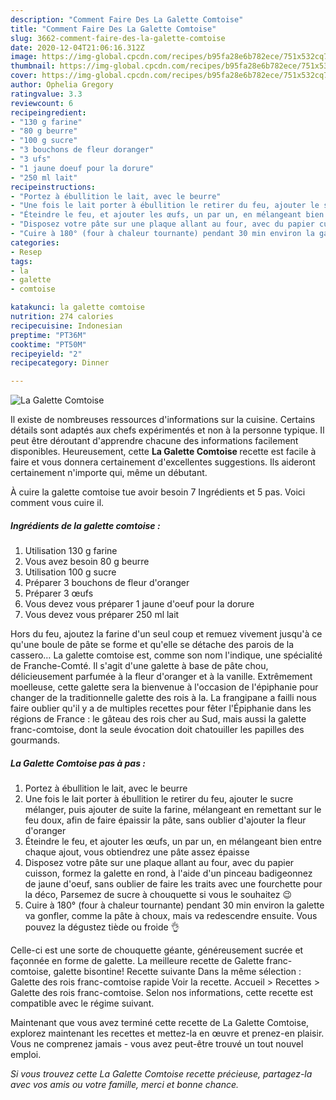 ```yaml
---
description: "Comment Faire Des La Galette Comtoise"
title: "Comment Faire Des La Galette Comtoise"
slug: 3662-comment-faire-des-la-galette-comtoise
date: 2020-12-04T21:06:16.312Z
image: https://img-global.cpcdn.com/recipes/b95fa28e6b782ece/751x532cq70/la-galette-comtoise-photo-principale-de-la-recette.jpg
thumbnail: https://img-global.cpcdn.com/recipes/b95fa28e6b782ece/751x532cq70/la-galette-comtoise-photo-principale-de-la-recette.jpg
cover: https://img-global.cpcdn.com/recipes/b95fa28e6b782ece/751x532cq70/la-galette-comtoise-photo-principale-de-la-recette.jpg
author: Ophelia Gregory
ratingvalue: 3.3
reviewcount: 6
recipeingredient:
- "130 g farine"
- "80 g beurre"
- "100 g sucre"
- "3 bouchons de fleur doranger"
- "3 ufs"
- "1 jaune doeuf pour la dorure"
- "250 ml lait"
recipeinstructions:
- "Portez à ébullition le lait, avec le beurre"
- "Une fois le lait porter à ébullition le retirer du feu, ajouter le sucre mélanger, puis ajouter de suite la farine, mélangeant en remettant sur le feu doux, afin de faire épaissir la pâte, sans oublier d&#39;ajouter la fleur d&#39;oranger"
- "Éteindre le feu, et ajouter les œufs, un par un, en mélangeant bien entre chaque ajout, vous obtiendrez une pâte assez épaisse"
- "Disposez votre pâte sur une plaque allant au four, avec du papier cuisson, formez la galette en rond, à l&#39;aide d&#39;un pinceau badigeonnez de jaune d&#39;oeuf, sans oublier de faire les traits avec une fourchette pour la déco, Parsemez de sucre à chouquette si vous le souhaitez 😉"
- "Cuire à 180° (four à chaleur tournante) pendant 30 min environ la galette va gonfler, comme la pâte à choux, mais va redescendre ensuite. Vous pouvez la dégustez tiède ou froide 👌"
categories:
- Resep
tags:
- la
- galette
- comtoise

katakunci: la galette comtoise 
nutrition: 274 calories
recipecuisine: Indonesian
preptime: "PT36M"
cooktime: "PT50M"
recipeyield: "2"
recipecategory: Dinner

---
```



![La Galette Comtoise](https://img-global.cpcdn.com/recipes/b95fa28e6b782ece/751x532cq70/la-galette-comtoise-photo-principale-de-la-recette.jpg)

Il existe de nombreuses ressources d'informations sur la cuisine. Certains détails sont adaptés aux chefs expérimentés et non à la personne typique. Il peut être déroutant d'apprendre chacune des informations facilement disponibles. Heureusement, cette <strong> La Galette Comtoise </strong> recette est facile à faire et vous donnera certainement d'excellentes suggestions. Ils aideront certainement n'importe qui, même un débutant.

<!--inarticleads1-->

À cuire la galette comtoise tue avoir besoin 7 Ingrédients et 5 pas. Voici comment vous cuire il.

##### Ingrédients de la galette comtoise :

1. Utilisation 130 g farine
1. Vous avez besoin 80 g beurre
1. Utilisation 100 g sucre
1. Préparer 3 bouchons de fleur d&#39;oranger
1. Préparer 3 œufs
1. Vous devez vous préparer 1 jaune d&#39;oeuf pour la dorure
1. Vous devez vous préparer 250 ml lait


Hors du feu, ajoutez la farine d&#39;un seul coup et remuez vivement jusqu&#39;à ce qu&#39;une boule de pâte se forme et qu&#39;elle se détache des parois de la cassero… La galette comtoise est, comme son nom l&#39;indique, une spécialité de Franche-Comté. Il s&#39;agit d&#39;une galette à base de pâte chou, délicieusement parfumée à la fleur d&#39;oranger et à la vanille. Extrêmement moelleuse, cette galette sera la bienvenue à l&#39;occasion de l&#39;épiphanie pour changer de la traditionnelle galette des rois à la. La frangipane a failli nous faire oublier qu&#39;il y a de multiples recettes pour fêter l&#39;Épiphanie dans les régions de France : le gâteau des rois cher au Sud, mais aussi la galette franc-comtoise, dont la seule évocation doit chatouiller les papilles des gourmands. 

<!--inarticleads2-->

##### La Galette Comtoise pas à pas :

1. Portez à ébullition le lait, avec le beurre
1. Une fois le lait porter à ébullition le retirer du feu, ajouter le sucre mélanger, puis ajouter de suite la farine, mélangeant en remettant sur le feu doux, afin de faire épaissir la pâte, sans oublier d&#39;ajouter la fleur d&#39;oranger
1. Éteindre le feu, et ajouter les œufs, un par un, en mélangeant bien entre chaque ajout, vous obtiendrez une pâte assez épaisse
1. Disposez votre pâte sur une plaque allant au four, avec du papier cuisson, formez la galette en rond, à l&#39;aide d&#39;un pinceau badigeonnez de jaune d&#39;oeuf, sans oublier de faire les traits avec une fourchette pour la déco, Parsemez de sucre à chouquette si vous le souhaitez 😉
1. Cuire à 180° (four à chaleur tournante) pendant 30 min environ la galette va gonfler, comme la pâte à choux, mais va redescendre ensuite. Vous pouvez la dégustez tiède ou froide 👌


Celle-ci est une sorte de chouquette géante, généreusement sucrée et façonnée en forme de galette. La meilleure recette de Galette franc-comtoise, galette bisontine! Recette suivante Dans la même sélection : Galette des rois franc-comtoise rapide Voir la recette. Accueil &gt; Recettes &gt; Galette des rois franc-comtoise. Selon nos informations, cette recette est compatible avec le régime suivant. 

<!--inarticleads1-->

<p>
Maintenant que vous avez terminé cette recette de La Galette Comtoise, explorez maintenant les recettes et mettez-la en œuvre et prenez-en plaisir. Vous ne comprenez jamais - vous avez peut-être trouvé un tout nouvel emploi.
</p>

<p>
<i>Si vous trouvez cette La Galette Comtoise recette précieuse, partagez-la avec vos amis ou votre famille, merci et bonne chance.</i>
</p>
